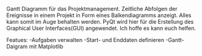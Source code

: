 ﻿Gantt Diagramm für das Projektmanagement. Zeitliche Abfolgen der Ereignisse in einem Projekt in Form eines Balkendiagramms anzeigt. Alles kann somit im Auge behalten werden. PyQt wird hier für die Erstellung des Graphical User Interfaces(GUI) angewendet. Ich hoffe es kann euch helfen. 

Featues:
-Aufgaben verwalten
-Start- und Enddaten definieren
-Gantt-Daigram mit Matplotlib
